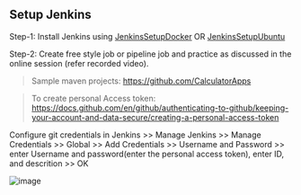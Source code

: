 
## Setup Jenkins

Step-1: Install Jenkins using [JenkinsSetupDocker](https://github.com/DevOpsOnlineTraining-2021/Jenkins/blob/master/JenkinsSetup/JenkinsSetupDocker.md) OR [JenkinsSetupUbuntu](https://github.com/DevOpsOnlineTraining-2021/Jenkins/blob/master/JenkinsSetup/JenkinsSetupUbuntu.md)

Step-2: Create free style job or pipeline job and practice as discussed in the online session (refer recorded video).

> Sample maven projects: https://github.com/CalculatorApps

> To create personal Access token: https://docs.github.com/en/github/authenticating-to-github/keeping-your-account-and-data-secure/creating-a-personal-access-token

Configure git credentials in Jenkins >> Manage Jenkins >> Manage Credentials >> Global >> Add Credentials >> Username and Password >> enter Username and password(enter the personal access token), enter ID, and descrition >> OK

![image](https://user-images.githubusercontent.com/24622526/130636167-6ae1bc66-b2f0-48e2-bd28-c832a5268c25.png)

